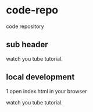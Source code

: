 # code-repo
code repository

## sub header


watch you tube tutorial.

## local development

1.open index.html in your browser

watch you tube tutorial.

